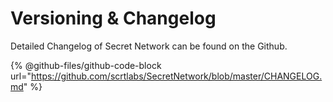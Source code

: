 # Versioning & Changelog

Detailed Changelog of Secret Network can be found on the Github.

{% @github-files/github-code-block url="https://github.com/scrtlabs/SecretNetwork/blob/master/CHANGELOG.md" %}
